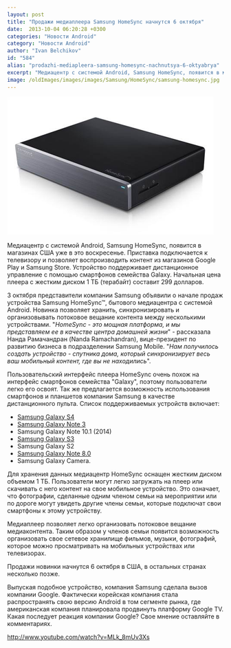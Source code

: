 ```yaml
---
layout: post
title: "Продажи медиаплеера Samsung HomeSync начнутся 6 октября"
date:  2013-10-04 06:20:28 +0300
categories: "Новости Android"
category: "Новости Android"
author: "Ivan Belchikov"
id: "584"
alias: "prodazhi-mediapleera-samsung-homesync-nachnutsya-6-oktyabrya"
excerpt: "Медиацентр с системой Android, Samsung HomeSync, появится в магазинах США уже в это воскресенье. Приставка подключается к телевизору и позволяет воспроизводить контент из магазинов Google Play и Samsung Store. Устройство поддерживает дистанционное управление с помощью смартфонов семейства Galaxy. Начальная цена плеера с жестким диском 1 ТБ (терабайт) составит 299 долларов."
image: /oldImages/images/images/Samsung/HomeSync/samsung-homesync.jpg
---
```

<img src="/oldImages/images/images/Samsung/HomeSync/samsung-homesync.jpg" alt="Samsung HomeSync"  />

Медиацентр с системой Android, Samsung HomeSync, появится в магазинах США уже в это воскресенье. Приставка подключается к телевизору и позволяет воспроизводить контент из магазинов Google Play и Samsung Store. Устройство поддерживает дистанционное управление с помощью смартфонов семейства Galaxy. Начальная цена плеера с жестким диском 1 ТБ (терабайт) составит 299 долларов.


3 октября представители компании Samsung объявили о начале продаж устройства Samsung HomeSync™, бытового медиацентра с системой Android. Новинка позволяет хранить, синхронизировать и организовывать потоковое вещание контента между несколькими устройствами. "<em>HomeSync - это мощная платформа, и мы представляем ее в качестве центра домашней жизни</em>" - рассказала Нанда Рамачандран (Nanda Ramachandran), вице-президент по развитию бизнеса в подразделении Samsung Mobile. "<em>Нам получилось создать устройство - спутника дома, который синхронизирует весь ваш мобильный контент, где вы не находились</em>".

Пользовательский интерфейс плеера HomeSync очень похож на интерфейс смартфонов семейства "Galaxy", поэтому пользователи легко его освоят. Так же предлагается возможность использования смартфонов и планшетов компании Samsung в качестве дистанционного пульта. Список поддерживаемых устройств включает:

<ul>
<li><a href="index.php?option=com_content&amp;view=article&amp;id=396&amp;catid=8&amp;Itemid=102">Samsung Galaxy S4</a>
</li>
<li><a href="index.php?option=com_content&amp;view=article&amp;id=581&amp;catid=8&amp;Itemid=102">Samsung Galaxy Note 3</a></li>
<li>Samsung Galaxy Note 10.1 (2014)</li>
<li><a href="index.php?option=com_content&amp;view=article&amp;id=152&amp;catid=8&amp;Itemid=102">Samsung Galaxy S3</a></li>
<li>Samsung Galaxy S2</li>
<li><a href="index.php?option=com_content&amp;view=article&amp;id=295&amp;catid=8&amp;Itemid=102">Samsung Galaxy Note 8.0</a></li>
<li>Samsung Galaxy Camera.</li>
</ul>
Для хранения данных медиацентр HomeSync оснащен жестким диском объемом 1 TБ. Пользователи могут легко загружать на плеер или скачивать с него контент на свое мобильное устройство. Это означает, что фотографии, сделанные одним членом семьи на мероприятии или по дороге могут увидеть другие члены семьи, которые подключат свои смартфоны к этому устройству. 

Медиаплеер позволяет легко организовать потоковое вещание медиаконтента. Таким образом у членов семьи появится возможность организовать свое сетевое хранилище фильмов, музыки, фотографий, которое можно просматривать на мобильных устройствах или телевизорах.

Продажи новинки начнутся 6 октября в США, в остальных странах несколько позже.

Выпуская подобное устройство, компания Samsung сделала вызов компании Google. Фактически корейская компания стала распространять свою версию Android в том сегменте рынка, где американская компания планировала продвинуть платформу Google TV. Какая последует реакция компании Google? Свое мнение оставляйте в комментариях.

http://www.youtube.com/watch?v=MLk_8mUv3Xs
